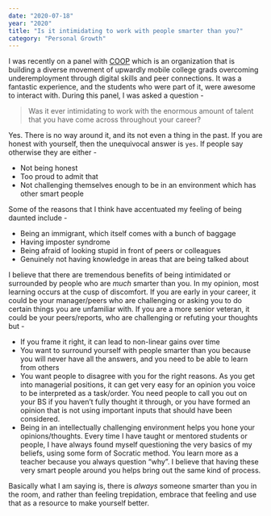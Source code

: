 ```yaml
---
date: "2020-07-18"
year: "2020"
title: "Is it intimidating to work with people smarter than you?"
category: "Personal Growth"
---
```


I was recently on a panel with [COOP](https://coopcareers.org/) which is an organization that is building a diverse movement of upwardly mobile college grads overcoming underemployment through digital skills and peer connections. It was a fantastic experience, and the students who were part of it, were awesome to interact with. During this panel, I was asked a question - 

> Was it ever intimidating to work with the enormous amount of talent that you have come across throughout your career?


Yes. There is no way around it, and its not even a thing in the past. If you are honest with yourself, then the unequivocal answer is `yes`. If people say otherwise they are either -
- Not being honest
- Too proud to admit that
- Not challenging themselves enough to be in an environment which has other smart people

Some of the reasons that I think have accentuated my feeling of being daunted include - 
- Being an immigrant, which itself comes with a bunch of baggage
- Having imposter syndrome 
- Being afraid of looking stupid in front of peers or colleagues
- Genuinely not having knowledge in areas that are being talked about

I believe that there are tremendous benefits of being intimidated or surrounded by people who are _much_ smarter than you. In my opinion, most learning occurs at the cusp of discomfort. If you are early in your career, it could be your manager/peers who are challenging or asking you to do certain things you are unfamiliar with. If you are a more senior veteran, it could be your peers/reports, who are challenging or refuting your thoughts but - 
- If you frame it right, it can lead to non-linear gains over time
- You want to surround yourself with people smarter than you because you will never have all the answers, and you need to be able to learn from others 
- You want people to disagree with you for the right reasons. As you get into managerial positions, it can get very easy for an opinion you voice to be interpreted as a task/order. You need people to call you out on your BS if you haven’t fully thought it through, or you have formed an opinion that is not using important inputs that should have been considered.
- Being in an intellectually challenging environment helps you hone your opinions/thoughts. Every time I have taught or mentored students or people, I have always found myself questioning the very basics of my beliefs, using some form of Socratic method. You learn more as a teacher because you always question “why”. I believe that having these very smart people around you helps bring out the same kind of process.

Basically what I am saying is, there is _always_ someone smarter than you in the room, and rather than feeling trepidation, embrace that feeling and use that as a resource to make yourself better. 